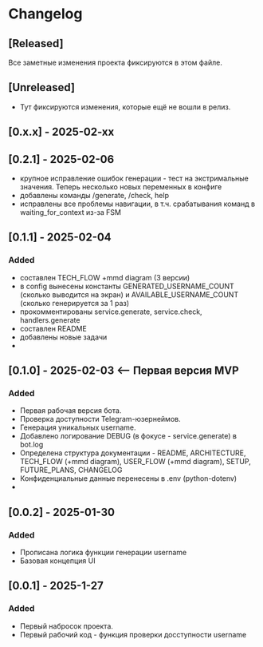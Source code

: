 # Changelog

## [Released]
Все заметные изменения проекта фиксируются в этом файле.

## [Unreleased]
- Тут фиксируются изменения, которые ещё не вошли в релиз.

## [0.x.x] - 2025-02-xx


## [0.2.1] - 2025-02-06
- крупное исправление ошибок генерации - тест на экстримальные значения. Теперь несколько новых переменных в конфиге
- добавлены команды /generate, /check, help
- исправлены все проблемы навигации, в т.ч. срабатывания команд в waiting_for_context из-за FSM

## [0.1.1] - 2025-02-04
### Added
- составлен TECH_FLOW +mmd diagram (3 версии)
- в config вынесены константы GENERATED_USERNAME_COUNT (сколько выводится на экран) и AVAILABLE_USERNAME_COUNT (сколько генерируется за 1 раз)
- прокомментированы service.generate, service.check, handlers.generate
- составлен README
- добавлены новые задачи
- 
## [0.1.0] - 2025-02-03  <-- Первая версия MVP
### Added
- Первая рабочая версия бота.
- Проверка доступности Telegram-юзернеймов.
- Генерация уникальных username.
- Добавлено логирование DEBUG (в фокусе - service.generate)  в bot.log
- Определена структура документации - README, ARCHITECTURE, TECH_FLOW (+mmd diagram), USER_FLOW (+mmd diagram), SETUP, FUTURE_PLANS, CHANGELOG
- Конфиденциальные данные перенесены в .env (python-dotenv)
- 

## [0.0.2] - 2025-01-30
### Added
- Прописана логика функции генерации username
- Базовая концепция UI

## [0.0.1] - 2025-1-27
### Added
- Первый набросок проекта.
- Первый рабочий код - функция проверки досступности username

